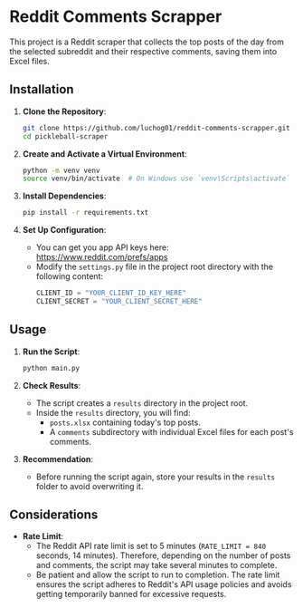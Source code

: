 # Reddit Comments Scrapper

This project is a Reddit scraper that collects the top posts of the day from the selected subreddit and their respective comments, saving them into Excel files.

## Installation

1. **Clone the Repository**:
    ```sh
    git clone https://github.com/luchog01/reddit-comments-scrapper.git
    cd pickleball-scraper
    ```

2. **Create and Activate a Virtual Environment**:
    ```sh
    python -m venv venv
    source venv/bin/activate  # On Windows use `venv\Scripts\activate`
    ```

3. **Install Dependencies**:
    ```sh
    pip install -r requirements.txt
    ```

4. **Set Up Configuration**:
    - You can get you app API keys here: https://www.reddit.com/prefs/apps
    - Modify the `settings.py` file in the project root directory with the following content:
        ```python
        CLIENT_ID = "YOUR_CLIENT_ID_KEY_HERE"
        CLIENT_SECRET = "YOUR_CLIENT_SECRET_HERE"
        ```

## Usage

1. **Run the Script**:
    ```sh
    python main.py
    ```

2. **Check Results**:
    - The script creates a `results` directory in the project root.
    - Inside the `results` directory, you will find:
        - `posts.xlsx` containing today's top posts.
        - A `comments` subdirectory with individual Excel files for each post's comments.

3. **Recommendation**:
    - Before running the script again, store your results in the `results` folder to avoid overwriting it.

## Considerations

- **Rate Limit**:
    - The Reddit API rate limit is set to 5 minutes (`RATE_LIMIT = 840` seconds, 14 minutes). Therefore, depending on the number of posts and comments, the script may take several minutes to complete.
    - Be patient and allow the script to run to completion. The rate limit ensures the script adheres to Reddit's API usage policies and avoids getting temporarily banned for excessive requests.
